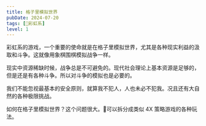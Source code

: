 ```yaml
---
title: 格子里模拟世界
pubDate: 2024-07-20
tags: [🌈彩虹系]
level: 1
---
```


彩虹系的游戏，一个重要的使命就是在格子里模拟世界，尤其是各种现实利益的汲取和斗争。这就像用象棋围棋模拟战争一样。

现实中资源稀缺时候，战争总是不可避免的。现代社会理论上基本资源是足够的，但是还是有各种斗争。所以对斗争的模拟也是必要的。

我们不能忽视最基本的安全原则，就算我不犯人，人也未必不犯我。况且还有大自然的各种极限挑战。

如何在格子里模拟世界？这个问题很大。🤔可以拆分成类似 4X 策略游戏的各种玩法。
